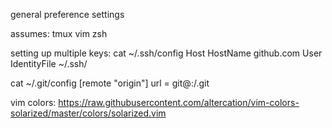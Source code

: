general preference settings

assumes:
tmux
vim
zsh

setting up multiple keys:
cat ~/.ssh/config
Host <something descriptive>
  HostName github.com
  User <username>
  IdentityFile ~/.ssh/<private key you want to use>

cat ~/.git/config
[remote "origin"]
        url = git@<same descriptive name as Host>:<user or owner of repo>/<repo name>.git

vim colors:
https://raw.githubusercontent.com/altercation/vim-colors-solarized/master/colors/solarized.vim

